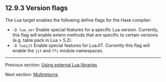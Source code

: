 ## 12.9.3 Version flags

The Lua target enables the following define flags for the Haxe complier:

* `-D lua_ver` Enable special features for a specific Lua version. Currently, this flag will enable extern methods that are specific to certain versions (e.g. table.pack in Lua > 5.2).
* `-D luajit` Enable special features for LuaJIT.  Currently this flag will enable the `jit` and `ffi` module namespaces.

---

Previous section: [Using external Lua libraries](target-lua-external-libraries.md)

Next section: [Multireturns](target-lua-multireturns.md)